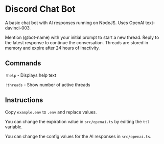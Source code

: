 # Discord Chat Bot

A basic chat bot with AI responses running on NodeJS. Uses OpenAI text-davinci-003.

Mention (@bot-name) with your initial prompt to start a new thread. Reply to the latest response to continue the conversation. Threads are stored in memory and expire after 24 hours of inactivity.

## Commands

`!help` - Displays help text

`!threads` - Show number of active threads

## Instructions

Copy `example.env` to `.env` and replace values.

You can change the expiration value in `src/openai.ts` by editing the `ttl` variable.

You can change the config values for the AI responses in `src/openai.ts`.
